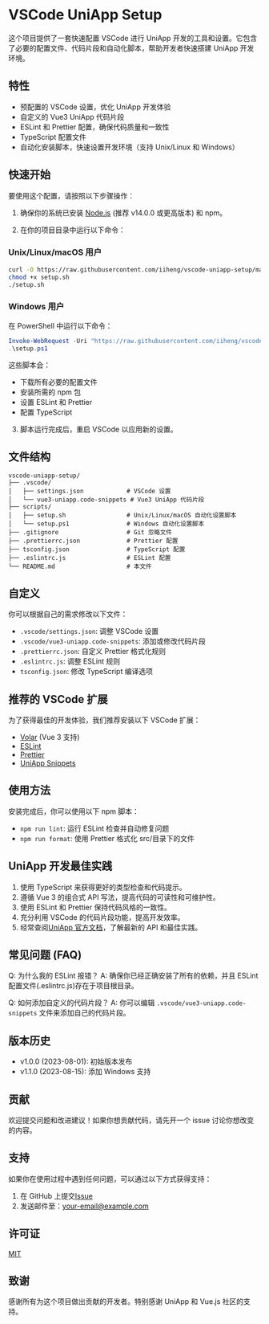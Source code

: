 # VSCode UniApp Setup

这个项目提供了一套快速配置 VSCode 进行 UniApp 开发的工具和设置。它包含了必要的配置文件、代码片段和自动化脚本，帮助开发者快速搭建 UniApp 开发环境。

## 特性

- 预配置的 VSCode 设置，优化 UniApp 开发体验
- 自定义的 Vue3 UniApp 代码片段
- ESLint 和 Prettier 配置，确保代码质量和一致性
- TypeScript 配置文件
- 自动化安装脚本，快速设置开发环境（支持 Unix/Linux 和 Windows）

## 快速开始

要使用这个配置，请按照以下步骤操作：

1. 确保你的系统已安装 [Node.js](https://nodejs.org/) (推荐 v14.0.0 或更高版本) 和 npm。

2. 在你的项目目录中运行以下命令：

### Unix/Linux/macOS 用户

```bash
curl -O https://raw.githubusercontent.com/iiheng/vscode-uniapp-setup/main/scripts/setup.sh
chmod +x setup.sh
./setup.sh
```

### Windows 用户

在 PowerShell 中运行以下命令：

```powershell
Invoke-WebRequest -Uri "https://raw.githubusercontent.com/iiheng/vscode-uniapp-setup/main/scripts/setup.ps1" -OutFile "setup.ps1"
.\setup.ps1
```

这些脚本会：

- 下载所有必要的配置文件
- 安装所需的 npm 包
- 设置 ESLint 和 Prettier
- 配置 TypeScript

3. 脚本运行完成后，重启 VSCode 以应用新的设置。

## 文件结构

```
vscode-uniapp-setup/
├── .vscode/
│   ├── settings.json            # VSCode 设置
│   └── vue3-uniapp.code-snippets # Vue3 UniApp 代码片段
├── scripts/
│   ├── setup.sh                 # Unix/Linux/macOS 自动化设置脚本
│   └── setup.ps1                # Windows 自动化设置脚本
├── .gitignore                   # Git 忽略文件
├── .prettierrc.json             # Prettier 配置
├── tsconfig.json                # TypeScript 配置
├── .eslintrc.js                 # ESLint 配置
└── README.md                    # 本文件
```

## 自定义

你可以根据自己的需求修改以下文件：

- `.vscode/settings.json`: 调整 VSCode 设置
- `.vscode/vue3-uniapp.code-snippets`: 添加或修改代码片段
- `.prettierrc.json`: 自定义 Prettier 格式化规则
- `.eslintrc.js`: 调整 ESLint 规则
- `tsconfig.json`: 修改 TypeScript 编译选项

## 推荐的 VSCode 扩展

为了获得最佳的开发体验，我们推荐安装以下 VSCode 扩展：

- [Volar](https://marketplace.visualstudio.com/items?itemName=Vue.volar) (Vue 3 支持)
- [ESLint](https://marketplace.visualstudio.com/items?itemName=dbaeumer.vscode-eslint)
- [Prettier](https://marketplace.visualstudio.com/items?itemName=esbenp.prettier-vscode)
- [UniApp Snippets](https://marketplace.visualstudio.com/items?itemName=mrmaoddxxaa.create-uniapp-view)

## 使用方法

安装完成后，你可以使用以下 npm 脚本：

- `npm run lint`: 运行 ESLint 检查并自动修复问题
- `npm run format`: 使用 Prettier 格式化 src/目录下的文件

## UniApp 开发最佳实践

1. 使用 TypeScript 来获得更好的类型检查和代码提示。
2. 遵循 Vue 3 的组合式 API 写法，提高代码的可读性和可维护性。
3. 使用 ESLint 和 Prettier 保持代码风格的一致性。
4. 充分利用 VSCode 的代码片段功能，提高开发效率。
5. 经常查阅[UniApp 官方文档](https://uniapp.dcloud.io/)，了解最新的 API 和最佳实践。

## 常见问题 (FAQ)

Q: 为什么我的 ESLint 报错？
A: 确保你已经正确安装了所有的依赖，并且 ESLint 配置文件(.eslintrc.js)存在于项目根目录。

Q: 如何添加自定义的代码片段？
A: 你可以编辑 `.vscode/vue3-uniapp.code-snippets` 文件来添加自己的代码片段。

## 版本历史

- v1.0.0 (2023-08-01): 初始版本发布
- v1.1.0 (2023-08-15): 添加 Windows 支持

## 贡献

欢迎提交问题和改进建议！如果你想贡献代码，请先开一个 issue 讨论你想改变的内容。

## 支持

如果你在使用过程中遇到任何问题，可以通过以下方式获得支持：

1. 在 GitHub 上提交[Issue](https://github.com/iiheng/vscode-uniapp-setup/issues)
2. 发送邮件至：your-email@example.com

## 许可证

[MIT](https://choosealicense.com/licenses/mit/)

## 致谢

感谢所有为这个项目做出贡献的开发者。特别感谢 UniApp 和 Vue.js 社区的支持。
